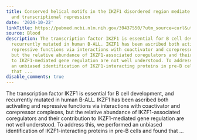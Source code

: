 ```yaml
---
title: Conserved helical motifs in the IKZF1 disordered region mediate NuRD interaction
  and transcriptional repression
date: '2024-10-22'
linkTitle: https://pubmed.ncbi.nlm.nih.gov/39437550/?utm_source=curl&utm_medium=rss&utm_campaign=journals&utm_content=7603509&fc=None&ff=20241023205824&v=2.18.0.post9+e462414
source: Blood
description: The transcription factor IKZF1 is essential for B cell development, and
  recurrently mutated in human B-ALL. IKZF1 has been ascribed both activating and
  repressive functions via interactions with coactivator and corepressor complexes,
  but the relative abundance of IKZF1-associated coregulators and their contribution
  to IKZF1-mediated gene regulation are not well understood. To address this, we performed
  an unbiased identification of IKZF1-interacting proteins in pre-B cells and found
  that ...
disable_comments: true
---
```

The transcription factor IKZF1 is essential for B cell development, and recurrently mutated in human B-ALL. IKZF1 has been ascribed both activating and repressive functions via interactions with coactivator and corepressor complexes, but the relative abundance of IKZF1-associated coregulators and their contribution to IKZF1-mediated gene regulation are not well understood. To address this, we performed an unbiased identification of IKZF1-interacting proteins in pre-B cells and found that ...